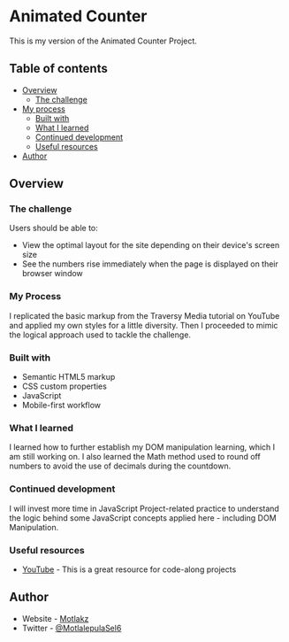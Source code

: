 # Animated Counter

This is my version of the Animated Counter Project.

## Table of contents

- [Overview](#overview)
  - [The challenge](#the-challenge)
- [My process](#my-process)
  - [Built with](#built-with)
  - [What I learned](#what-i-learned)
  - [Continued development](#continued-development)
  - [Useful resources](#useful-resources)
- [Author](#author)

## Overview

### The challenge

Users should be able to:

- View the optimal layout for the site depending on their device's screen size
- See the numbers rise immediately when the page is displayed on their browser window

### My Process

I replicated the basic markup from the Traversy Media tutorial on YouTube and applied my own styles for a little diversity. Then I proceeded to mimic the logical approach used to tackle the challenge.

### Built with

- Semantic HTML5 markup
- CSS custom properties
- JavaScript
- Mobile-first workflow

### What I learned

I learned how to further establish my DOM manipulation learning, which I am still working on. I also learned the Math method used to round off numbers to avoid the use of decimals during the countdown.

### Continued development

I will invest more time in JavaScript Project-related practice to understand the logic behind some JavaScript concepts applied here - including DOM Manipulation.


### Useful resources

- [YouTube](https://www.youtube.com) - This is a great resource for code-along projects


## Author

- Website - [Motlakz](https://github.com/Motlakz/)
- Twitter - [@MotlalepulaSel6](https://www.twitter.com/MotlalepulaSel6/)

